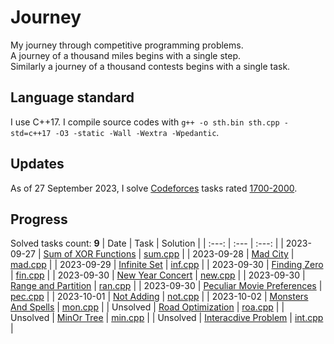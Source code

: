 # Journey
My journey through competitive programming problems.\
A journey of a thousand miles begins with a single step.\
Similarly a journey of a thousand contests begins with a single task.

## Language standard
I use C++17. I compile source codes with `g++ -o sth.bin sth.cpp -std=c++17 -O3 -static -Wall -Wextra -Wpedantic`.

## Updates
As of 27 September 2023, I solve [Codeforces](https://codeforces.com/) tasks rated [1700-2000](https://codeforces.com/problemset?tags=1700-2000).

## Progress
Solved tasks count: **9**
| Date       | Task                                                                           | Solution                                      |
| :---:      | :---                                                                           | :---:                                         |
| 2023-09-27 | [Sum of XOR Functions](https://codeforces.com/problemset/problem/1879/D)       | [sum.cpp](sum_of_xor_functions/sum.cpp)       |
| 2023-09-28 | [Mad City](https://codeforces.com/problemset/problem/1873/H)                   | [mad.cpp](mad_city/mad.cpp)                   |
| 2023-09-29 | [Infinite Set](https://codeforces.com/problemset/problem/1635/D)               | [inf.cpp](infinite_set/inf.cpp)               |
| 2023-09-30 | [Finding Zero](https://codeforces.com/problemset/problem/1634/D)               | [fin.cpp](finding_zero/fin.cpp)               |
| 2023-09-30 | [New Year Concert](https://codeforces.com/problemset/problem/1632/D)           | [new.cpp](new_year_concert/new.cpp)           |
| 2023-09-30 | [Range and Partition](https://codeforces.com/problemset/problem/1630/B)        | [ran.cpp](range_and_partition/ran.cpp)        |
| 2023-09-30 | [Peculiar Movie Preferences](https://codeforces.com/problemset/problem/1628/B) | [pec.cpp](peculiar_movie_preferences/pec.cpp) |
| 2023-10-01 | [Not Adding](https://codeforces.com/problemset/problem/1627/D)                 | [not.cpp](not_adding/not.cpp)                 |
| 2023-10-02 | [Monsters And Spells](https://codeforces.com/problemset/problem/1626/C)        | [mon.cpp](monsters_and_spells/mon.cpp)        |
| Unsolved   | [Road Optimization](https://codeforces.com/problemset/problem/1625/C)          | [roa.cpp](road_optimization/roa.cpp)          |
| Unsolved   | [MinOr Tree](https://codeforces.com/problemset/problem/1624/G)                 | [min.cpp](minor_tree/min.cpp)                 |
| Unsolved   | [Interacdive Problem](https://codeforces.com/problemset/problem/1624/F)        | [int.cpp](interacdive_problem/int.cpp)        |

